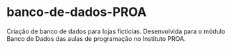 # banco-de-dados-PROA
Criação de banco de dados para lojas fictícias. Desenvolvida para o módulo Banco de Dados das aulas de programação no Instituto PROA.

